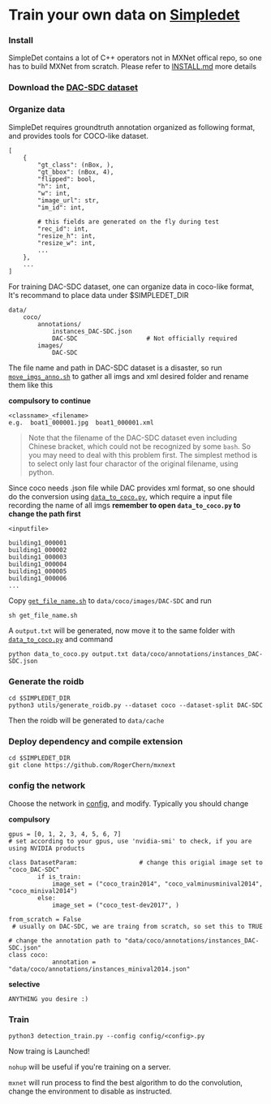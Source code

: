 # Train your own data on [Simpledet](https://github.com/TuSimple/simpledet)
### Install
SimpleDet contains a lot of C++ operators not in MXNet offical repo, so one has to build MXNet from scratch. Please refer to [INSTALL.md](https://github.com/TuSimple/simpledet/blob/master/doc/INSTALL.md) more details
### Download the [DAC-SDC dataset](https://pitt.app.box.com/s/756141768nn92cj0dkfbg6dan17c4h4q0)
### Organize data
SimpleDet requires groundtruth annotation organized as following format, and provides tools for COCO-like dataset. 
```
[
    {
        "gt_class": (nBox, ),
        "gt_bbox": (nBox, 4),
        "flipped": bool,
        "h": int,
        "w": int,
        "image_url": str,
        "im_id": int,
        
        # this fields are generated on the fly during test
        "rec_id": int,
        "resize_h": int,
        "resize_w": int,
        ...
    },
    ...
]
```
For training DAC-SDC dataset, one can organize data in coco-like format, It's recommand to place data under $SIMPLEDET_DIR
```
data/
    coco/
        annotations/
            instances_DAC-SDC.json
            DAC-SDC                   # Not officially required
        images/
            DAC-SDC
```
The file name and path in DAC-SDC dataset is a disaster, so run [`move_imgs_anno.sh`](https://github.com/wangyipengw1p/DAC-SDC-2019/tree/master/Simpledet/move_imgs_anno.sh) to gather all imgs and xml desired folder and rename them like this

**compulsory to continue**
```
<classname>_<filename>
e.g.  boat1_000001.jpg  boat1_000001.xml
```
> Note that the filename of the DAC-SDC dataset even including Chinese bracket, which could not be recognized by some `bash`. So you may need to deal with this problem first. The simplest method is to select only last four charactor of the original filename, using python.


Since coco needs .json file while DAC provides xml format, so one should do the conversion using [`data_to_coco.py`](https://github.com/wangyipengw1p/DAC-SDC-2019/blob/master/Simpledet/data_to_coco.py), which require a input file recording the name of all imgs
**remember to open `data_to_coco.py` to change the path first**
```
<inputfile>

building1_000001
building1_000002
building1_000003
building1_000004
building1_000005
building1_000006
...
```
Copy [`get_file_name.sh`](https://github.com/wangyipengw1p/DAC-SDC-2019/tree/master/Simpledet/get_file_name.sh) to `data/coco/images/DAC-SDC` and run
```
sh get_file_name.sh
```
A `output.txt` will be generated, now move it to the same folder with [`data_to_coco.py`](https://github.com/wangyipengw1p/DAC-SDC-2019/tree/master/Simpledet/data_to_coco.py) and command 
```
python data_to_coco.py output.txt data/coco/annotations/instances_DAC-SDC.json
```
### Generate the roidb
```
cd $SIMPLEDET_DIR
python3 utils/generate_roidb.py --dataset coco --dataset-split DAC-SDC
```
Then the roidb will be generated to `data/cache`
### Deploy dependency and compile extension
```
cd $SIMPLEDET_DIR
git clone https://github.com/RogerChern/mxnext
```
### config the network
Choose the network in [config](https://github.com/TuSimple/simpledet/tree/master/config), and modify. Typically you should change

**compulsory**
```
gpus = [0, 1, 2, 3, 4, 5, 6, 7]     
# set according to your gpus, use 'nvidia-smi' to check, if you are using NVIDIA products
```
```
class DatasetParam:                 # change this origial image set to "coco_DAC-SDC"
        if is_train:
            image_set = ("coco_train2014", "coco_valminusminival2014", "coco_minival2014")
        else:
            image_set = ("coco_test-dev2017", )
```
```
from_scratch = False              
 # usually on DAC-SDC, we are traing from scratch, so set this to TRUE
```
```
# change the annotation path to "data/coco/annotations/instances_DAC-SDC.json"
class coco:                         
            annotation = "data/coco/annotations/instances_minival2014.json"
```
**selective**
```
ANYTHING you desire :)
```
### Train
```
python3 detection_train.py --config config/<config>.py
```
Now traing is Launched!

`nohup` will be useful if you're training on a server.

`mxnet` will run process to find the best algorithm to do the convolution, change the environment to disable as instructed.



